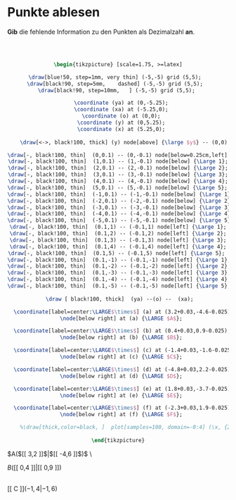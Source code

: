 <!--
version:  0.0.1

language: de

@style
input {
    text-align: center;
}

.flex-container {
    display: flex;
    flex-wrap: wrap;
    align-items: stretch;
    gap: 20px;
}

.flex-child {
    flex: 1;
    min-width: 350px;
    margin-right: 20px;
}

@media (max-width: 400px) {
    .flex-child {
        flex: 100%;
        margin-right: 0;
    }
}
@end

formula: \carry   \textcolor{red}{\scriptsize #1}
formula: \digit   \rlap{\carry{#1}}\phantom{#2}#2
formula: \permil  \text{‰}

import: https://raw.githubusercontent.com/LiaTemplates/Tikz-Jax/main/README.md

script: https://cdn.jsdelivr.net/gh/LiaTemplates/Tikz-Jax@main/dist/index.js


tags: Koordinatensystem, Stelle, Punkt, Dezimalzahlen, Negative Zahlen, leicht, normal, Angeben

comment: Stellen und Punkte aus dem Koordinatensystem auslesen mit negativen Dezimalzahlen.

author: Martin Lommatzsch

-->




# Punkte ablesen


**Gib** die fehlende Information zu den Punkten als Dezimalzahl **an**.

<br>

<center>

```latex  @tikz

\begin{tikzpicture} [scale=1.75, >=latex]

\draw[blue!50, step=1mm, very thin] (-5,-5) grid (5,5);  
\draw[black!90, step=5mm,    dashed] (-5,-5) grid (5,5);  
\draw[black!90, step=10mm,   ] (-5,-5) grid (5,5); 

  \coordinate (ya) at (0,-5.25);
  \coordinate (xa) at (-5.25,0);
  \coordinate (o) at (0,0);
  \coordinate (y) at (0,5.25);
  \coordinate (x) at (5.25,0);
  
    \draw[<->, black!100, thick] (y) node[above] {\large $y$} -- (0,0) --  (x) node[right]   {\large $x$};

\draw[-, black!100, thin]  (0,0.1) -- (0,-0.1) node[below=0.25cm,left] {\Large 0};
\draw[-, black!100, thin]  (1,0.1) -- (1,-0.1) node[below] {\Large 1};
\draw[-, black!100, thin]  (2,0.1) -- (2,-0.1) node[below] {\Large 2};
\draw[-, black!100, thin]  (3,0.1) -- (3,-0.1) node[below] {\Large 3};
\draw[-, black!100, thin]  (4,0.1) -- (4,-0.1) node[below] {\Large 4};
\draw[-, black!100, thin]  (5,0.1) -- (5,-0.1) node[below] {\Large 5}; 
\draw[-, black!100, thin]  (-1,0.1) -- (-1,-0.1) node[below] {\Large 1};
\draw[-, black!100, thin]  (-2,0.1) -- (-2,-0.1) node[below] {\Large 2};
\draw[-, black!100, thin]  (-3,0.1) -- (-3,-0.1) node[below] {\Large 3};
\draw[-, black!100, thin]  (-4,0.1) -- (-4,-0.1) node[below] {\Large 4};
\draw[-, black!100, thin]  (-5,0.1) -- (-5,-0.1) node[below] {\Large 5}; 
\draw[-, black!100, thin]  (0.1,1) -- (-0.1,1) node[left] {\Large 1};
\draw[-, black!100, thin]  (0.1,2) -- (-0.1,2) node[left] {\Large 2};
\draw[-, black!100, thin]  (0.1,3) -- (-0.1,3) node[left] {\Large 3};
\draw[-, black!100, thin]  (0.1,4) -- (-0.1,4) node[left] {\Large 4};
\draw[-, black!100, thin]  (0.1,5) -- (-0.1,5) node[left] {\Large 5}; 
\draw[-, black!100, thin]  (0.1,-1) -- (-0.1,-1) node[left] {\Large 1};
\draw[-, black!100, thin]  (0.1,-2) -- (-0.1,-2) node[left] {\Large 2};
\draw[-, black!100, thin]  (0.1,-3) -- (-0.1,-3) node[left] {\Large 3};
\draw[-, black!100, thin]  (0.1,-4) -- (-0.1,-4) node[left] {\Large 4};
\draw[-, black!100, thin]  (0.1,-5) -- (-0.1,-5) node[left] {\Large 5}; 
 
 \draw [ black!100, thick]  (ya) --(o) --  (xa);

  \coordinate[label=center:\LARGE$\times$] (a) at (3.2+0.03,-4.6-0.025);
  \node[below right] at (a) {\LARGE $A$};

  \coordinate[label=center:\LARGE$\times$] (b) at (0.4+0.03,0.9-0.025);
  \node[below right] at (b) {\LARGE $B$};

  \coordinate[label=center:\LARGE$\times$] (c) at (-1.4+0.03,-1.6-0.025);
  \node[below right] at (c) {\LARGE $C$};

  \coordinate[label=center:\LARGE$\times$] (d) at (-4.8+0.03,2.2-0.025);
  \node[below right] at (d) {\LARGE $D$};

  \coordinate[label=center:\LARGE$\times$] (e) at (1.8+0.03,-3.7-0.025);
  \node[below right] at (e) {\LARGE $E$};

  \coordinate[label=center:\LARGE$\times$] (f) at (-2.3+0.03,1.9-0.025);
  \node[below right] at (f) {\LARGE $F$};

	%\draw[thick,color=black, ]  plot[samples=100, domain=-0:4] (\x, {2*\x } ) node[right] {\large $f$};  
  
\end{tikzpicture}

```
</center>

<section class="flex-container">

<div class="flex-child">
 $A($[[  3,2  ]]$|$[[  -4,6  ]]$)$ \
<br>
</div>

<div class="flex-child">

 $B($[[  0,4  ]]$|$[[  0,9  ]]$)$ \
<br>
</div>

<div class="flex-child">

 [[  C  ]]$( -1,4 | -1,6 )$ \
<br>

</div>

</section>

<br>
<br>
<br>
<br>
<br>